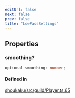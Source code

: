 ```yaml
---
editUrl: false
next: false
prev: false
title: "LowPassSettings"
---
```


## Properties

<a id="smoothing" name="smoothing"></a>

### smoothing?

```ts
optional smoothing: number;
```

#### Defined in

[shoukaku/src/guild/Player.ts:65](https://github.com/shipgirlproject/shoukaku/blob/049b5dc536f3b28e41c5423a707d8a02ac9377a7/src/guild/Player.ts#L65)

